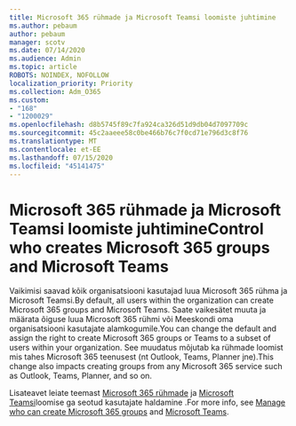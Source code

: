 ```yaml
---
title: Microsoft 365 rühmade ja Microsoft Teamsi loomiste juhtimine
ms.author: pebaum
author: pebaum
manager: scotv
ms.date: 07/14/2020
ms.audience: Admin
ms.topic: article
ROBOTS: NOINDEX, NOFOLLOW
localization_priority: Priority
ms.collection: Adm_O365
ms.custom:
- "168"
- "1200029"
ms.openlocfilehash: d8b5745f89c7fa924ca326d51d9db04d7097709c
ms.sourcegitcommit: 45c2aaeee58c0be466b76c7f0cd71e796d3c8f76
ms.translationtype: MT
ms.contentlocale: et-EE
ms.lasthandoff: 07/15/2020
ms.locfileid: "45141475"
---
```

# <a name="control-who-creates-microsoft-365-groups-and-microsoft-teams"></a><span data-ttu-id="f64ce-102">Microsoft 365 rühmade ja Microsoft Teamsi loomiste juhtimine</span><span class="sxs-lookup"><span data-stu-id="f64ce-102">Control who creates Microsoft 365 groups and Microsoft Teams</span></span>

<span data-ttu-id="f64ce-103">Vaikimisi saavad kõik organisatsiooni kasutajad luua Microsoft 365 rühma ja Microsoft Teamsi.</span><span class="sxs-lookup"><span data-stu-id="f64ce-103">By default, all users within the organization can create Microsoft 365 groups and Microsoft Teams.</span></span> <span data-ttu-id="f64ce-104">Saate vaikesätet muuta ja määrata õiguse luua Microsoft 365 rühmi või Meeskondi oma organisatsiooni kasutajate alamkogumile.</span><span class="sxs-lookup"><span data-stu-id="f64ce-104">You can change the default and assign the right to create Microsoft 365 groups or Teams to a subset of users within your organization.</span></span> <span data-ttu-id="f64ce-105">See muudatus mõjutab ka rühmade loomist mis tahes Microsoft 365 teenusest (nt Outlook, Teams, Planner jne).</span><span class="sxs-lookup"><span data-stu-id="f64ce-105">This change also impacts creating groups from any Microsoft 365 service such as Outlook, Teams, Planner, and so on.</span></span>

<span data-ttu-id="f64ce-106">Lisateavet leiate teemast [Microsoft 365 rühmade](https://support.office.com/article/Manage-who-can-create-Office-365-Groups-4c46c8cb-17d0-44b5-9776-005fced8e618) ja [Microsoft Teamsi](https://aka.ms/rtsf)loomise ga seotud kasutajate haldamine .</span><span class="sxs-lookup"><span data-stu-id="f64ce-106">For more info, see [Manage who can create Microsoft 365 groups](https://support.office.com/article/Manage-who-can-create-Office-365-Groups-4c46c8cb-17d0-44b5-9776-005fced8e618) and [Microsoft Teams](https://aka.ms/rtsf).</span></span>